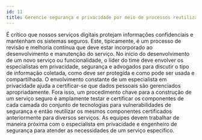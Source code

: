 ```yaml
---
id: 11
title: Gerencie segurança e privacidade por meio de processos reutilizáveis
---
```


É crítico que nossos serviços digitais protejam informações confidenciais e mantenham os sistemas seguros. Este, tipicamente, é um processo de revisão e melhoria contínua que deve estar incorporado ao desenvolvimento e manutenção do serviço. No início do desenvolvimento de um novo serviço ou funcionalidade, o líder do time deve envolver os especialistas em privacidade, segurança e advogados para discutir o tipo de informação coletada, como deve ser protegida e como pode ser usada e compartilhada. O envolvimento constante de um especialista em privacidade ajuda a certificar-se que dados pessoais são gerenciados apropriadamente. Fora isso, um procedimento chave para a construção de um serviço seguro é amplamente testar e certificar os componentes de cada camada do conjunto de tecnologias para vulnerabilidades de segurança e então reutilizar os mesmos componentes certificados anteriormente para diversos serviços. As equipes devem trabalhar de maneira próxima com o especialista em privacidade e engenheiro de segurança para atender as necessidades de um serviço específico.

<!--
#### checklist
1. Contact the appropriate privacy or legal officer of the department or agency to determine whether a System of Records Notice (SORN), Privacy Impact Assessment, or other review should be conducted
2. Determine, in consultation with a records officer, what data is collected and why, how it is used or shared, how it is stored and secured, and how long it is kept
3. Determine, in consultation with a privacy specialist, whether and how users are notified about how personal information is collected and used, including whether a privacy policy is needed and where it should appear, and how users will be notified in the event of a security breach
4. Consider whether the user should be able to access, delete, or remove their information from the service
5. “Pre-certify” the hosting infrastructure used for the project using FedRAMP
6. Use deployment scripts to ensure configuration of production environment remains consistent and controllable

#### key questions
- Does the service collect personal information from the user (whether government or public)?  How is the user notified of this collection?
- Does it collect more information than is needed to perform the requested task? Are there uses of the data that would not be expected by the average user?
- How does a user contact a responsible person to seek access, correction, deletion, or removal of his or her personal information?
- Will information stored in the system be shared with others?
- How and how often is the service tested for security vulnerabilities?
- How can someone from the public report a security issue?
-->